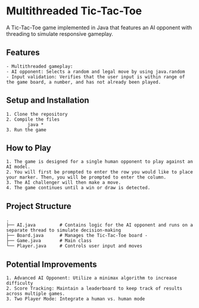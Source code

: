 # Multithreaded Tic-Tac-Toe
A Tic-Tac-Toe game implemented in Java that features an AI opponent with threading to simulate responsive gameplay. 

## Features
    - Multithreaded gameplay: 
    - AI opponent: Selects a random and legal move by using java.random
    - Input validation: Verifies that the user input is within range of the game board, a number, and has not already been played. 
    
## Setup and Installation
    1. Clone the repository
    2. Compile the files
            java *
    3. Run the game
    
## How to Play
    1. The game is designed for a single human opponent to play against an AI model.
    2. You will first be prompted to enter the row you would like to place your marker. Then, you will be prompted to enter the column. 
    3. The AI challenger will then make a move. 
    4. The game continues until a win or draw is detected. 

## Project Structure 
    .
    ├── AI.java         # Contains logic for the AI opponent and runs on a separate thread to simulate decision-making
    ├── Board.java      # Manages the Tic-Tac-Toe board - 
    ├── Game.java       # Main class 
    └── Player.java     # Controls user input and moves


## Potential Improvements
    1. Advanced AI Opponent: Utilize a minimax algorithm to increase difficulty
    2. Score Tracking: Maintain a leaderboard to keep track of results across multiple games.
    3. Two Player Mode: Integrate a human vs. human mode 


